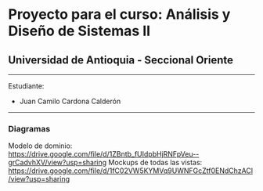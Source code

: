 # Proyecto para el curso: Análisis y Diseño de Sistemas II 
## Universidad de Antioquia - Seccional Oriente 

---

Estudiante: 
* Juan Camilo Cardona Calderón

---

### Diagramas
Modelo de dominio: https://drive.google.com/file/d/1ZBntb_fUIdpbHjRNFpVeu--grCadvhXV/view?usp=sharing
Mockups de todas las vistas: https://drive.google.com/file/d/1fC02VW5KYMVq9UWNFGcZtf0ENdChzACl/view?usp=sharing
